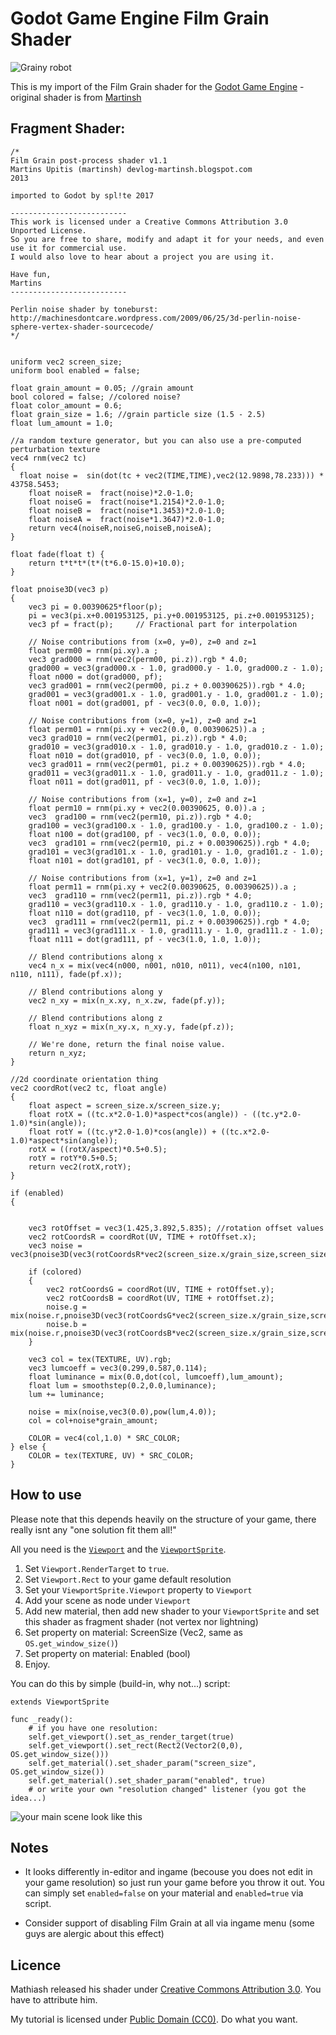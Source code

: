 # Godot Game Engine Film Grain Shader

![Grainy robot](https://github.com/splite/Godot_Film_Grain_Shader/blob/master/screenshots/robot.gif)

This is my import of the Film Grain shader for the [Godot Game Engine](https://github.com/godotengine/godot/) - original shader is from [Martinsh](http://devlog-martinsh.blogspot.cz/2013/05/image-imperfections-and-film-grain-post.html)


## Fragment Shader:

    /*
    Film Grain post-process shader v1.1	
    Martins Upitis (martinsh) devlog-martinsh.blogspot.com
    2013

    imported to Godot by spl!te 2017

    --------------------------
    This work is licensed under a Creative Commons Attribution 3.0 Unported License.
    So you are free to share, modify and adapt it for your needs, and even use it for commercial use.
    I would also love to hear about a project you are using it.

    Have fun,
    Martins
    --------------------------

    Perlin noise shader by toneburst:
    http://machinesdontcare.wordpress.com/2009/06/25/3d-perlin-noise-sphere-vertex-shader-sourcecode/
    */


    uniform vec2 screen_size;
    uniform bool enabled = false;

    float grain_amount = 0.05; //grain amount
    bool colored = false; //colored noise?
    float color_amount = 0.6;
    float grain_size = 1.6; //grain particle size (1.5 - 2.5)
    float lum_amount = 1.0;
    
    //a random texture generator, but you can also use a pre-computed perturbation texture
    vec4 rnm(vec2 tc) 
    {
      float noise =  sin(dot(tc + vec2(TIME,TIME),vec2(12.9898,78.233))) * 43758.5453;
    	float noiseR =  fract(noise)*2.0-1.0;
	    float noiseG =  fract(noise*1.2154)*2.0-1.0; 
	    float noiseB =  fract(noise*1.3453)*2.0-1.0;
	    float noiseA =  fract(noise*1.3647)*2.0-1.0;
	    return vec4(noiseR,noiseG,noiseB,noiseA);
    }

    float fade(float t) {
	    return t*t*t*(t*(t*6.0-15.0)+10.0);
    }

    float pnoise3D(vec3 p)
    {
	    vec3 pi = 0.00390625*floor(p);
	    pi = vec3(pi.x+0.001953125, pi.y+0.001953125, pi.z+0.001953125);
	    vec3 pf = fract(p);     // Fractional part for interpolation

	    // Noise contributions from (x=0, y=0), z=0 and z=1
	    float perm00 = rnm(pi.xy).a ;
	    vec3 grad000 = rnm(vec2(perm00, pi.z)).rgb * 4.0;
	    grad000 = vec3(grad000.x - 1.0, grad000.y - 1.0, grad000.z - 1.0);
	    float n000 = dot(grad000, pf);
	    vec3 grad001 = rnm(vec2(perm00, pi.z + 0.00390625)).rgb * 4.0;
	    grad001 = vec3(grad001.x - 1.0, grad001.y - 1.0, grad001.z - 1.0);
	    float n001 = dot(grad001, pf - vec3(0.0, 0.0, 1.0));

	    // Noise contributions from (x=0, y=1), z=0 and z=1
	    float perm01 = rnm(pi.xy + vec2(0.0, 0.00390625)).a ;
	    vec3 grad010 = rnm(vec2(perm01, pi.z)).rgb * 4.0;
	    grad010 = vec3(grad010.x - 1.0, grad010.y - 1.0, grad010.z - 1.0);
	    float n010 = dot(grad010, pf - vec3(0.0, 1.0, 0.0));
	    vec3 grad011 = rnm(vec2(perm01, pi.z + 0.00390625)).rgb * 4.0;
	    grad011 = vec3(grad011.x - 1.0, grad011.y - 1.0, grad011.z - 1.0);
	    float n011 = dot(grad011, pf - vec3(0.0, 1.0, 1.0));

	    // Noise contributions from (x=1, y=0), z=0 and z=1
	    float perm10 = rnm(pi.xy + vec2(0.00390625, 0.0)).a ;
	    vec3  grad100 = rnm(vec2(perm10, pi.z)).rgb * 4.0;
	    grad100 = vec3(grad100.x - 1.0, grad100.y - 1.0, grad100.z - 1.0);
	    float n100 = dot(grad100, pf - vec3(1.0, 0.0, 0.0));
	    vec3  grad101 = rnm(vec2(perm10, pi.z + 0.00390625)).rgb * 4.0;
	    grad101 = vec3(grad101.x - 1.0, grad101.y - 1.0, grad101.z - 1.0);
	    float n101 = dot(grad101, pf - vec3(1.0, 0.0, 1.0));

	    // Noise contributions from (x=1, y=1), z=0 and z=1
	    float perm11 = rnm(pi.xy + vec2(0.00390625, 0.00390625)).a ;
	    vec3  grad110 = rnm(vec2(perm11, pi.z)).rgb * 4.0;
	    grad110 = vec3(grad110.x - 1.0, grad110.y - 1.0, grad110.z - 1.0);
	    float n110 = dot(grad110, pf - vec3(1.0, 1.0, 0.0));
	    vec3  grad111 = rnm(vec2(perm11, pi.z + 0.00390625)).rgb * 4.0;
	    grad111 = vec3(grad111.x - 1.0, grad111.y - 1.0, grad111.z - 1.0);
	    float n111 = dot(grad111, pf - vec3(1.0, 1.0, 1.0));

	    // Blend contributions along x
	    vec4 n_x = mix(vec4(n000, n001, n010, n011), vec4(n100, n101, n110, n111), fade(pf.x));

	    // Blend contributions along y
	    vec2 n_xy = mix(n_x.xy, n_x.zw, fade(pf.y));

	    // Blend contributions along z
	    float n_xyz = mix(n_xy.x, n_xy.y, fade(pf.z));

	    // We're done, return the final noise value.
	    return n_xyz;
    }

    //2d coordinate orientation thing
    vec2 coordRot(vec2 tc, float angle)
    {
	    float aspect = screen_size.x/screen_size.y;
	    float rotX = ((tc.x*2.0-1.0)*aspect*cos(angle)) - ((tc.y*2.0-1.0)*sin(angle));
	    float rotY = ((tc.y*2.0-1.0)*cos(angle)) + ((tc.x*2.0-1.0)*aspect*sin(angle));
	    rotX = ((rotX/aspect)*0.5+0.5);
	    rotY = rotY*0.5+0.5;
	    return vec2(rotX,rotY);
    }

    if (enabled)
    {

	
	    vec3 rotOffset = vec3(1.425,3.892,5.835); //rotation offset values	
	    vec2 rotCoordsR = coordRot(UV, TIME + rotOffset.x);
	    vec3 noise = vec3(pnoise3D(vec3(rotCoordsR*vec2(screen_size.x/grain_size,screen_size.y/grain_size),0.0)));
	  
	    if (colored)
	    {
		    vec2 rotCoordsG = coordRot(UV, TIME + rotOffset.y);
		    vec2 rotCoordsB = coordRot(UV, TIME + rotOffset.z);
		    noise.g = mix(noise.r,pnoise3D(vec3(rotCoordsG*vec2(screen_size.x/grain_size,screen_size.y/grain_size),1.0)),color_amount);
		    noise.b = mix(noise.r,pnoise3D(vec3(rotCoordsB*vec2(screen_size.x/grain_size,screen_size.y/grain_size),2.0)),color_amount);
	    }
	
	    vec3 col = tex(TEXTURE, UV).rgb;
	    vec3 lumcoeff = vec3(0.299,0.587,0.114);
	    float luminance = mix(0.0,dot(col, lumcoeff),lum_amount);
	    float lum = smoothstep(0.2,0.0,luminance);
	    lum += luminance;
	
	    noise = mix(noise,vec3(0.0),pow(lum,4.0));
	    col = col+noise*grain_amount;
	
	    COLOR = vec4(col,1.0) * SRC_COLOR;
    } else {
	    COLOR = tex(TEXTURE, UV) * SRC_COLOR;
    }

## How to use
Please note that this depends heavily on the structure of your game, there really isnt any "one solution fit them all!"

All you need is the [`Viewport`](http://docs.godotengine.org/en/stable/learning/features/viewports/viewports.html) and the [`ViewportSprite`](http://docs.godotengine.org/en/stable/classes/class_viewportsprite.html).

1. Set `Viewport.RenderTarget` to `true`.
2. Set `Viewport.Rect` to your game default resolution
3. Set your `ViewportSprite.Viewport` property to `Viewport`
4. Add your scene as node under `Viewport`
5. Add new material, then add new shader to your `ViewportSprite` and set this shader as fragment shader (not vertex nor lightning)
  1. Set property on material: ScreenSize (Vec2, same as `OS.get_window_size()`)
  2. Set property on material: Enabled (bool)
6. Enjoy.

You can do this by simple (build-in, why not...) script:

    extends ViewportSprite
    
    func _ready():
    	# if you have one resolution:
    	self.get_viewport().set_as_render_target(true)
    	self.get_viewport().set_rect(Rect2(Vector2(0,0), OS.get_window_size()))
    	self.get_material().set_shader_param("screen_size", OS.get_window_size())
    	self.get_material().set_shader_param("enabled", true)
    	# or write your own "resolution changed" listener (you got the idea...)

![your main scene look like this](https://github.com/splite/Godot_Film_Grain_Shader/blob/master/screenshots/simple_scene.png)


## Notes
* It looks differently in-editor and ingame (becouse you does not edit in your game resolution) so just run your game before you throw it out. You can simply set `enabled=false` on your material and `enabled=true` via script.

* Consider support of disabling Film Grain at all via ingame menu (some guys are alergic about this effect)

## Licence
Mathiash released his shader under [Creative Commons Attribution 3.0](https://creativecommons.org/licenses/by/3.0/). You have to attribute him.

My tutorial is licensed under [Public Domain (CC0)](https://creativecommons.org/publicdomain/zero/1.0/). Do what you want.
